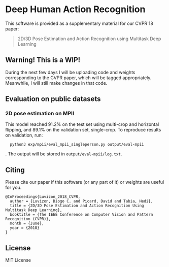 # Deep Human Action Recognition

This software is provided as a supplementary material for our CVPR'18 paper:
> 2D/3D Pose Estimation and Action Recognition using Multitask Deep Learning



## Warning! This is a WIP!

During the next few days I will be uploading code and weights corresponding
to the CVPR paper, which will be tagged appropriately. Meanwhile, I will still
make changes in that code.

<!--The software only supports data format 'channels_last'.-->

## Evaluation on public datasets

<!--In order to reproduce the results reported in the paper, please make sure-->
<!--that you are using the correct version by doing `git checkout v1.0-cvpr18`.-->

### 2D pose estimation on MPII

This model reached 91.2% on the test set using multi-crop and horizontal
flipping, and 89.1% on the validation set, single-crop. To reproduce results on
validation, run:
```
  python3 exp/mpii/eval_mpii_singleperson.py output/eval-mpii
```
. The output will be stored in `output/eval-mpii/log.txt`.


## Citing

Please cite our paper if this software (or any part of it) or weights are
useful for you.
```
@InProceedings{Luvizon_2018_CVPR,
  author = {Luvizon, Diogo C. and Picard, David and Tabia, Hedi},
  title = {2D/3D Pose Estimation and Action Recognition Using Multitask Deep Learning},
  booktitle = {The IEEE Conference on Computer Vision and Pattern Recognition (CVPR)},
  month = {June},
  year = {2018}
}
```

## License

MIT License

